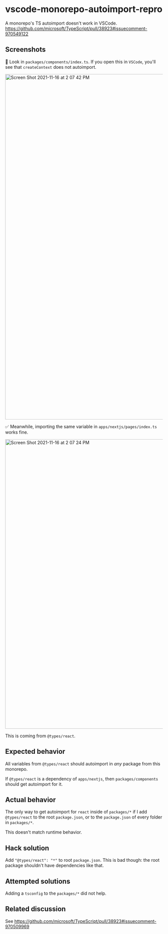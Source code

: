 # vscode-monorepo-autoimport-repro
A monorepo's TS autoimport doesn't work in VSCode. https://github.com/microsoft/TypeScript/pull/38923#issuecomment-970549122

## Screenshots

🚨 Look in `packages/components/index.ts`. If you open this in `VSCode`, you'll see that `createContext` does not autoimport.

<img width="1101" alt="Screen Shot 2021-11-16 at 2 07 42 PM" src="https://user-images.githubusercontent.com/13172299/142049610-0aa32b60-a956-4d53-a0e1-7f3d2236601e.png">

✅ Meanwhile, importing the same variable in `apps/nextjs/pages/index.ts` works fine.

 <img width="923" alt="Screen Shot 2021-11-16 at 2 07 24 PM" src="https://user-images.githubusercontent.com/13172299/142049563-86b2c028-1077-42cb-855f-65951cacb173.png">

This is coming from `@types/react`.

## Expected behavior

All variables from `@types/react` should autoimport in *any* package from this monorepo. 

If `@types/react` is a dependency of `apps/nextjs`, then `packages/components` should get autoimport for it.

## Actual behavior

The only way to get autoimport for `react` inside of `packages/*` if I add `@types/react` to the root `package.json`, or to the `package.json` of every folder in `packages/*`.

This doesn't match runtime behavior.

## Hack solution

Add `"@types/react": "*"` to root `package.json`. This is bad though: the root package shouldn't have dependencies like that.

## Attempted solutions

Adding a `tsconfig` to the `packages/*` did not help.

## Related discussion

See https://github.com/microsoft/TypeScript/pull/38923#issuecomment-970509969
